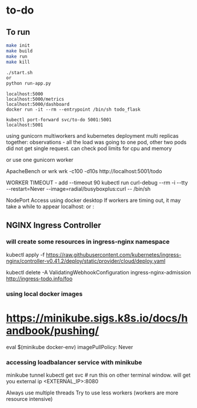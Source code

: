 # to-do


## To run
``` bash
make init
make build
make run
make kill

./start.sh 
or
python run-app.py
```


```
localhost:5000
localhost:5000/metrics
localhost:5000/dashboard
docker run -it --rm --entrypoint /bin/sh todo_flask

kubectl port-forward svc/to-do 5001:5001
localhost:5001
```

using gunicorn multiworkers and kubernetes deployment multi replicas together:
observations - all the load was going to one pod, other two pods did not get single request.
can check pod limits for cpu and memory

or use one gunicorn worker

ApacheBench or wrk
wrk -c100 -d10s http://localhost:5001/todo

WORKER TIMEOUT - add --timeout 90
kubectl run curl-debug --rm -i --tty --restart=Never --image=radial/busyboxplus:curl -- /bin/sh

NodePort
Access using docker desktop
If workers are timing out, it may take a while to appear
localhost:<nodeport>
or <en0 ip>:<nodeport>

## NGINX Ingress Controller
### will create some resources in ingress-nginx namespace
kubectl apply -f https://raw.githubusercontent.com/kubernetes/ingress-nginx/controller-v0.41.2/deploy/static/provider/cloud/deploy.yaml

kubectl delete -A ValidatingWebhookConfiguration ingress-nginx-admission
http://ingress-todo.info/foo

### using local docker images
# https://minikube.sigs.k8s.io/docs/handbook/pushing/
eval $(minikube docker-env)
imagePullPolicy: Never

### accessing loadbalancer service with minikube
minikube tunnel
kubectl get svc # run this on other terminal window. will get you external ip
<EXTERNAL_IP>:8080

Always use multiple threads
Try to use less workers (workers are more resource intensive)